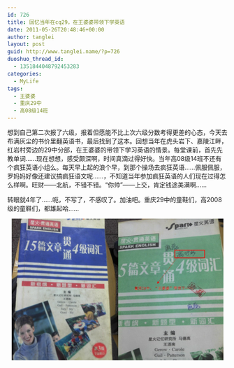 ```yaml
---
id: 726
title: 回忆当年在cq29，在王婆婆带领下学英语
date: 2011-05-26T20:48:46+00:00
author: tanglei
layout: post
guid: http://www.tanglei.name/?p=726
duoshuo_thread_id:
  - 1351844048792453283
categories:
  - MyLife
tags:
  - 王婆婆
  - 重庆29中
  - 高08级14班
---
```

想到自己第二次报了六级，报着但愿能不比上次六级分数考得更差的心态，今天去布满灰尘的书价里翻英语书，最后找到了这本。回想当年在虎头岩下、嘉陵江畔，红岩村旁边的29中分部，在王婆婆的带领下学习英语的情景。每堂课前，首先先教单词……现在想想，感受颇深啊，时间真滴过得好快。当年高08级14班不还有个疯狂英语小组么。每天早上起的浪个早，到那个操场去疯狂英语……佩服佩服，罗妈妈好像还建议搞疯狂语文呢……，不知道当年参加疯狂英语的人们现在过得怎么样啊。旺财——北航，不错不错。“你帅”——上交，肯定钱途美满啊……

转眼就4年了……呃，不写了，不感叹了。加油吧。重庆29中的童鞋们，高2008级的童鞋们，都雄起哈……

<p style="text-align: center;">
  <a href="/wp-content/uploads/2011/05/cq29-cet-4.jpg" target="_blank"><img class="size-full wp-image-727 aligncenter" title="cq29-cet-4" src="/wp-content/uploads/2011/05/cq29-cet-4.jpg" alt="重庆29中王婆婆带领大家学英语" width="485" height="324" /></a>
</p>
